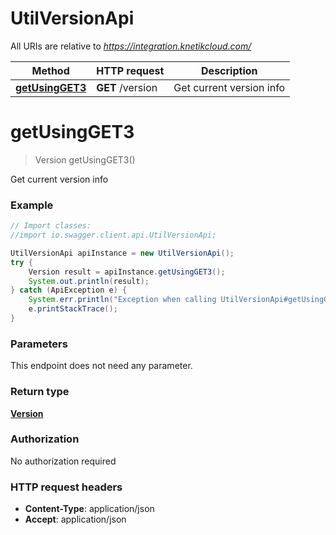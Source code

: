 # UtilVersionApi

All URIs are relative to *https://integration.knetikcloud.com/*

Method | HTTP request | Description
------------- | ------------- | -------------
[**getUsingGET3**](UtilVersionApi.md#getUsingGET3) | **GET** /version | Get current version info


<a name="getUsingGET3"></a>
# **getUsingGET3**
> Version getUsingGET3()

Get current version info

### Example
```java
// Import classes:
//import io.swagger.client.api.UtilVersionApi;

UtilVersionApi apiInstance = new UtilVersionApi();
try {
    Version result = apiInstance.getUsingGET3();
    System.out.println(result);
} catch (ApiException e) {
    System.err.println("Exception when calling UtilVersionApi#getUsingGET3");
    e.printStackTrace();
}
```

### Parameters
This endpoint does not need any parameter.

### Return type

[**Version**](Version.md)

### Authorization

No authorization required

### HTTP request headers

 - **Content-Type**: application/json
 - **Accept**: application/json

